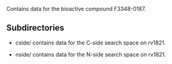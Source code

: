 Contains data for the bioactive compound F3348-0187.

## Subdirectories

- cside/ contains data for the C-side search space on rv1821.

- nside/ contains data for the N-side search space on rv1821.

